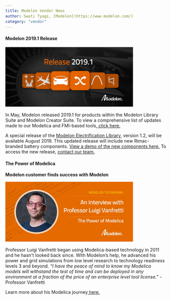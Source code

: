 ```yaml
---
title: Modelon Vendor News
author: Swati Tyagi, [Modelon](https://www.modelon.com/)
category: "vendor"
---
```


#### Modelon 2019.1 Release

[<img src= "2019.1 Release 1280 x 600.jpg" alt= "Modelon 2019.1 Release" width="400px">](https://www.modelon.com/modelon-release-2019-1/)

In May, Modelon released 2019.1 for products within the Modelon Library Suite and Modelon Creator Suite. To view a comprehensive list of updates made to our Modelica and FMI-based tools,[ click here.](https://www.modelon.com/modelon-release-2019-1/)

A special release of the [Modelon Electrification Library](https://www.modelon.com/library/electrification-library/), version 1.2, will be available August 2019. This updated release will include new Rimac-branded battery components. [View a demo of the new components here.](https://modelon.wistia.com/medias/fl8bdaxroc) To access the new release, [contact our team.](https://www.modelon.com/contact-us/)  

#### The Power of Modelica
**Modelon customer finds success with Modelon**

[<img src= "Luigi Testimonial Header Image.jpg" alt= "Luigi Testimonial" width="400px">](https://www.modelon.com/modelon-customer-finds-success-with-modelica/)

Professor Luigi Vanfretti began using Modelica-based technology in 2011 and he hasn't looked back since. With Modelon’s help, he advanced his power and grid simulations from low level research to technology readiness levels 3 and beyond. 
*“I have the peace of mind to know my Modelica models will withstand the test of time and can be deployed in any environment at a fraction of the price of an enterprise level tool license.”* - Professor Vanfretti

Learn more about his Modelica journey[ here.](https://www.modelon.com/modelon-customer-finds-success-with-modelica/)
